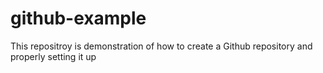 # github-example
This repositroy is demonstration of how to create a Github repository and properly setting it up
